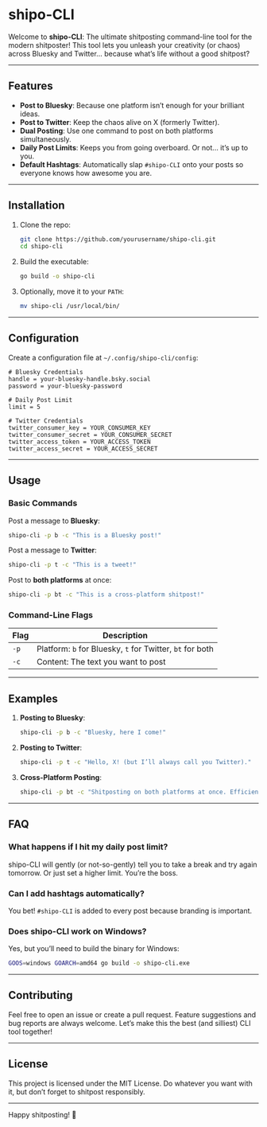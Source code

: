 # shipo-CLI

Welcome to **shipo-CLI**: The ultimate shitposting command-line tool for the modern shitposter! This tool lets you unleash your creativity (or chaos) across Bluesky and Twitter… because what’s life without a good shitpost?

---

## Features
- **Post to Bluesky**: Because one platform isn’t enough for your brilliant ideas.
- **Post to Twitter**: Keep the chaos alive on X (formerly Twitter).
- **Dual Posting**: Use one command to post on both platforms simultaneously.
- **Daily Post Limits**: Keeps you from going overboard. Or not… it’s up to you.
- **Default Hashtags**: Automatically slap `#shipo-CLI` onto your posts so everyone knows how awesome you are.

---

## Installation

1. Clone the repo:
   ```bash
   git clone https://github.com/yourusername/shipo-cli.git
   cd shipo-cli
   ```

2. Build the executable:
   ```bash
   go build -o shipo-cli
   ```

3. Optionally, move it to your `PATH`:
   ```bash
   mv shipo-cli /usr/local/bin/
   ```

---

## Configuration

Create a configuration file at `~/.config/shipo-cli/config`:

```plaintext
# Bluesky Credentials
handle = your-bluesky-handle.bsky.social
password = your-bluesky-password

# Daily Post Limit
limit = 5

# Twitter Credentials
twitter_consumer_key = YOUR_CONSUMER_KEY
twitter_consumer_secret = YOUR_CONSUMER_SECRET
twitter_access_token = YOUR_ACCESS_TOKEN
twitter_access_secret = YOUR_ACCESS_SECRET
```

---

## Usage

### Basic Commands

Post a message to **Bluesky**:
```bash
shipo-cli -p b -c "This is a Bluesky post!"
```

Post a message to **Twitter**:
```bash
shipo-cli -p t -c "This is a tweet!"
```

Post to **both platforms** at once:
```bash
shipo-cli -p bt -c "This is a cross-platform shitpost!"
```

### Command-Line Flags
| Flag  | Description                                      |
|-------|--------------------------------------------------|
| `-p`  | Platform: `b` for Bluesky, `t` for Twitter, `bt` for both |
| `-c`  | Content: The text you want to post               |

---

## Examples

1. **Posting to Bluesky**:
   ```bash
   shipo-cli -p b -c "Bluesky, here I come!"
   ```

2. **Posting to Twitter**:
   ```bash
   shipo-cli -p t -c "Hello, X! (but I’ll always call you Twitter)."
   ```

3. **Cross-Platform Posting**:
   ```bash
   shipo-cli -p bt -c "Shitposting on both platforms at once. Efficiency!"
   ```

---

## FAQ

### What happens if I hit my daily post limit?
shipo-CLI will gently (or not-so-gently) tell you to take a break and try again tomorrow. Or just set a higher limit. You’re the boss.

### Can I add hashtags automatically?
You bet! `#shipo-CLI` is added to every post because branding is important.

### Does shipo-CLI work on Windows?
Yes, but you’ll need to build the binary for Windows:
```bash
GOOS=windows GOARCH=amd64 go build -o shipo-cli.exe
```

---

## Contributing
Feel free to open an issue or create a pull request. Feature suggestions and bug reports are always welcome. Let’s make this the best (and silliest) CLI tool together!

---

## License
This project is licensed under the MIT License. Do whatever you want with it, but don’t forget to shitpost responsibly.

---

Happy shitposting! 🚀

